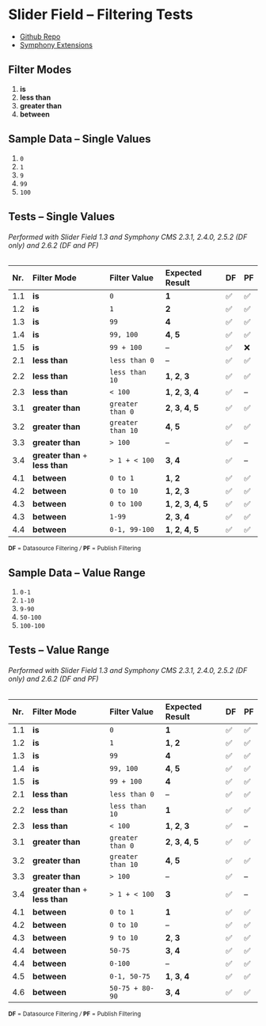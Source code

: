 # Slider Field – Filtering Tests

- [Github Repo](https://github.com/twiro/slider)
- [Symphony Extensions](http://symphonyextensions.com/extensions/slider)


## Filter Modes

1. **is**
2. **less than**
4. **greater than**
6. **between**


## Sample Data – Single Values

1. `0`
2. `1`
3. `9`
4. `99`
5. `100`


## Tests – Single Values

###### Performed with Slider Field 1.3 and Symphony CMS 2.3.1, 2.4.0, 2.5.2 (DF only) and 2.6.2 (DF and PF)

| Nr. | Filter Mode | Filter Value | Expected Result | DF | PF |
| :--- | :--- | :--- | :--- | :--- | :--- |
| 1.1 | **is** | `0` | **1** | :white_check_mark: | :white_check_mark: |
| 1.2 | **is** | `1` | **2** | :white_check_mark: | :white_check_mark: |
| 1.3 | **is** | `99` | **4** | :white_check_mark: | :white_check_mark: |
| 1.4 | **is** | `99, 100` | **4**, **5** | :white_check_mark: | :white_check_mark: |
| 1.5 | **is** | `99 + 100` | – | :white_check_mark: | :x: |
| 2.1 | **less than** | `less than 0`  | – | :white_check_mark: | :white_check_mark: |
| 2.2 | **less than** | `less than 10`  | **1**, **2**, **3** | :white_check_mark: | :white_check_mark: |
| 2.3 | **less than** | `< 100` | **1**, **2**, **3**, **4** | :white_check_mark: | – |
| 3.1 | **greater than** | `greater than 0`  | **2**, **3**, **4**, **5** | :white_check_mark: | :white_check_mark: |
| 3.2 | **greater than** | `greater than 10`  | **4**, **5** | :white_check_mark: | :white_check_mark: |
| 3.3 | **greater than** | `> 100` | – | :white_check_mark: | – |
| 3.4 | **greater than** + **less than** | `> 1 + < 100` | **3**, **4** | :white_check_mark: | – |
| 4.1 | **between** | `0 to 1`  | **1**, **2** | :white_check_mark: | :white_check_mark: |
| 4.2 | **between** | `0 to 10`  | **1**, **2**, **3** | :white_check_mark: | :white_check_mark: |
| 4.3 | **between** | `0 to 100`  | **1**, **2**, **3**, **4**, **5** | :white_check_mark: | :white_check_mark: |
| 4.3 | **between** | `1-99`  | **2**, **3**, **4** | :white_check_mark: | :white_check_mark: |
| 4.4 | **between** | `0-1, 99-100`  | **1**, **2**, **4**, **5** | :white_check_mark: | :white_check_mark: |

<sup>
<strong>DF</strong> = Datasource Filtering
<i>/</i>
<strong>PF</strong> = Publish Filtering
</sup>


## Sample Data – Value Range

1. `0-1`
2. `1-10`
3. `9-90`
4. `50-100`
5. `100-100`


## Tests – Value Range

###### Performed with Slider Field 1.3 and Symphony CMS 2.3.1, 2.4.0, 2.5.2 (DF only) and 2.6.2 (DF and PF)

| Nr. | Filter Mode | Filter Value | Expected Result | DF | PF |
| :--- | :--- | :--- | :--- | :--- | :--- |
| 1.1 | **is** | `0` | **1** | :white_check_mark: | :white_check_mark: |
| 1.2 | **is** | `1` | **1**, **2** | :white_check_mark: | :white_check_mark: |
| 1.3 | **is** | `99` | **4** | :white_check_mark: | :white_check_mark: |
| 1.4 | **is** | `99, 100` | **4**, **5** | :white_check_mark: | :white_check_mark: |
| 1.5 | **is** | `99 + 100` | **4** | :white_check_mark: | :white_check_mark: |
| 2.1 | **less than** | `less than 0`  | – | :white_check_mark: | :white_check_mark: |
| 2.2 | **less than** | `less than 10`  | **1** | :white_check_mark: | :white_check_mark: |
| 2.3 | **less than** | `< 100` | **1**, **2**, **3** | :white_check_mark: | – |
| 3.1 | **greater than** | `greater than 0`  | **2**, **3**, **4**, **5** | :white_check_mark: | :white_check_mark: |
| 3.2 | **greater than** | `greater than 10`  | **4**, **5** | :white_check_mark: | :white_check_mark: |
| 3.3 | **greater than** | `> 100` | – | :white_check_mark: | –|
| 3.4 | **greater than** + **less than** | `> 1 + < 100` | **3** | :white_check_mark: | – |
| 4.1 | **between** | `0 to 1`  | **1** | :white_check_mark: | :white_check_mark: |
| 4.2 | **between** | `0 to 10`  | – | :white_check_mark: | :white_check_mark: |
| 4.3 | **between** | `9 to 10`  | **2**, **3** | :white_check_mark: | :white_check_mark: |
| 4.4 | **between** | `50-75`  | **3**, **4** | :white_check_mark: | :white_check_mark: |
| 4.4 | **between** | `0-100`  | – | :white_check_mark: | :white_check_mark: |
| 4.5 | **between** | `0-1, 50-75`  | **1**, **3**, **4** | :white_check_mark: | :white_check_mark: |
| 4.6 | **between** | `50-75 + 80-90`  | **3**, **4** | :white_check_mark: | :white_check_mark: |

<sup>
<strong>DF</strong> = Datasource Filtering
<i>/</i>
<strong>PF</strong> = Publish Filtering
</sup>